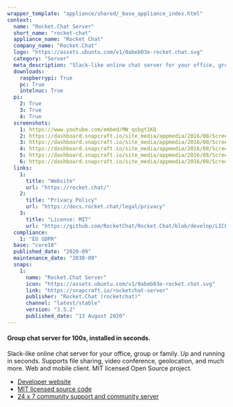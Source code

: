 ```yaml
---
wrapper_template: "appliance/shared/_base_appliance_index.html"
context:
  name: "Rocket.Chat Server"
  short_name: "rocket-chat"
  appliance_name: "Rocket Chat"
  company_name: "Rocket.Chat"
  logo: "https://assets.ubuntu.com/v1/0abeb03e-rocket.chat.svg"
  category: "Server"
  meta_description: "Slack-like online chat server for your office, group or family. Up and running in seconds."
  downloads:
    raspberrypi: True
    pc: True
    intelnuc: True
  pi:
    2: True
    3: True
    4: True
  screenshots:
    1: https://www.youtube.com/embed/MW_qsbgt1KQ
    2: https://dashboard.snapcraft.io/site_media/appmedia/2016/08/Screen_Shot_2016-02-22_at_21.44.26.png
    3: https://dashboard.snapcraft.io/site_media/appmedia/2016/08/Screen_Shot_2016-02-22_at_21.45.00.png
    4: https://dashboard.snapcraft.io/site_media/appmedia/2016/08/Screen_Shot_2016-02-22_at_21.45.35.png
    5: https://dashboard.snapcraft.io/site_media/appmedia/2016/08/Screen_Shot_2016-02-22_at_21.47.10.png
    6: https://dashboard.snapcraft.io/site_media/appmedia/2016/08/Screen_Shot_2016-02-22_at_21.48.31.png
  links:
    1:
      title: "Website"
      url: "https://rocket.chat/"
    2:
      title: "Privacy Policy"
      url: "https://docs.rocket.chat/legal/privacy"
    3:
      title: "License: MIT"
      url: "https://github.com/RocketChat/Rocket.Chat/blob/develop/LICENSE"
  compliance:
    1: "EU GDPR"
  base: "core18"
  published_date: "2020-09"
  maintenance_date: "2030-09"
  snaps:
    1:
      name: "Rocket.Chat Server"
      icon: "https://assets.ubuntu.com/v1/0abeb03e-rocket.chat.svg"
      link: "https://snapcraft.io/rocketchat-server"
      publisher: "Rocket.Chat (rocketchat)"
      channel: "latest/stable"
      version: "3.5.2"
      published_date: "13 August 2020"
---
```


#### Group chat server for 100s, installed in seconds.

Slack-like online chat server for your office, group or family. Up and running in seconds. Supports file sharing, video conference, geolocation, and much more. Web and mobile client. MIT licensed Open Source project.

- [Developer website](https://rocket.chat/)
- [MIT licensed source code](https://github.com/RocketChat/Rocket.Chat)
- [24 x 7 community support and community server](https://open.rocket.chat/)
